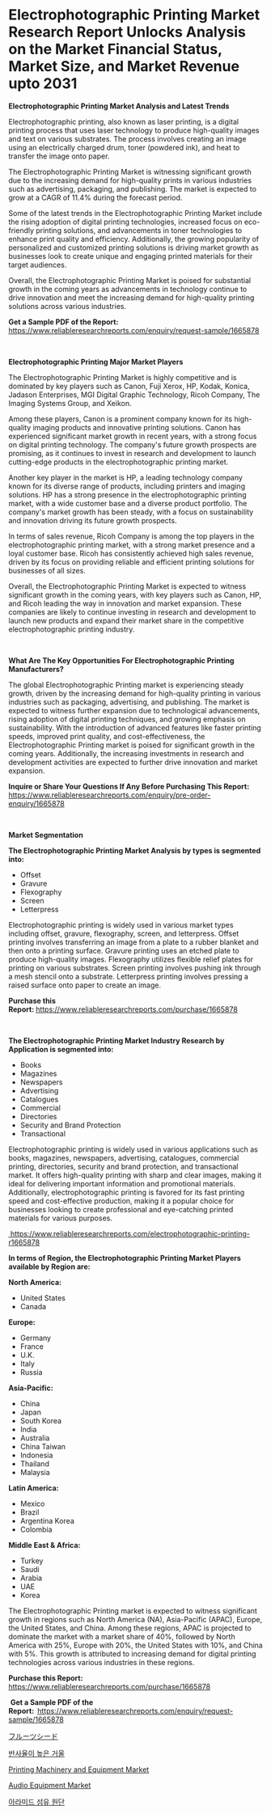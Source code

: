 <p><h1>Electrophotographic Printing Market Research Report Unlocks Analysis on the Market Financial Status, Market Size, and Market Revenue upto 2031</h1></p><p><strong>Electrophotographic Printing Market Analysis and Latest Trends</strong></p>
<p><p>Electrophotographic printing, also known as laser printing, is a digital printing process that uses laser technology to produce high-quality images and text on various substrates. The process involves creating an image using an electrically charged drum, toner (powdered ink), and heat to transfer the image onto paper.</p><p>The Electrophotographic Printing Market is witnessing significant growth due to the increasing demand for high-quality prints in various industries such as advertising, packaging, and publishing. The market is expected to grow at a CAGR of 11.4% during the forecast period.</p><p>Some of the latest trends in the Electrophotographic Printing Market include the rising adoption of digital printing technologies, increased focus on eco-friendly printing solutions, and advancements in toner technologies to enhance print quality and efficiency. Additionally, the growing popularity of personalized and customized printing solutions is driving market growth as businesses look to create unique and engaging printed materials for their target audiences.</p><p>Overall, the Electrophotographic Printing Market is poised for substantial growth in the coming years as advancements in technology continue to drive innovation and meet the increasing demand for high-quality printing solutions across various industries.</p></p>
<p><strong>Get a Sample PDF of the Report:&nbsp;</strong> <a href="https://www.reliableresearchreports.com/enquiry/request-sample/1665878">https://www.reliableresearchreports.com/enquiry/request-sample/1665878</a></p>
<p>&nbsp;</p>
<p><strong>Electrophotographic Printing Major Market Players</strong></p>
<p><p>The Electrophotographic Printing Market is highly competitive and is dominated by key players such as Canon, Fuji Xerox, HP, Kodak, Konica, Jadason Enterprises, MGI Digital Graphic Technology, Ricoh Company, The Imaging Systems Group, and Xeikon. </p><p>Among these players, Canon is a prominent company known for its high-quality imaging products and innovative printing solutions. Canon has experienced significant market growth in recent years, with a strong focus on digital printing technology. The company's future growth prospects are promising, as it continues to invest in research and development to launch cutting-edge products in the electrophotographic printing market.</p><p>Another key player in the market is HP, a leading technology company known for its diverse range of products, including printers and imaging solutions. HP has a strong presence in the electrophotographic printing market, with a wide customer base and a diverse product portfolio. The company's market growth has been steady, with a focus on sustainability and innovation driving its future growth prospects.</p><p>In terms of sales revenue, Ricoh Company is among the top players in the electrophotographic printing market, with a strong market presence and a loyal customer base. Ricoh has consistently achieved high sales revenue, driven by its focus on providing reliable and efficient printing solutions for businesses of all sizes.</p><p>Overall, the Electrophotographic Printing Market is expected to witness significant growth in the coming years, with key players such as Canon, HP, and Ricoh leading the way in innovation and market expansion. These companies are likely to continue investing in research and development to launch new products and expand their market share in the competitive electrophotographic printing industry.</p></p>
<p>&nbsp;</p>
<p><strong>What Are The Key Opportunities For Electrophotographic Printing Manufacturers?</strong></p>
<p><p>The global Electrophotographic Printing market is experiencing steady growth, driven by the increasing demand for high-quality printing in various industries such as packaging, advertising, and publishing. The market is expected to witness further expansion due to technological advancements, rising adoption of digital printing techniques, and growing emphasis on sustainability. With the introduction of advanced features like faster printing speeds, improved print quality, and cost-effectiveness, the Electrophotographic Printing market is poised for significant growth in the coming years. Additionally, the increasing investments in research and development activities are expected to further drive innovation and market expansion.</p></p>
<p><strong>Inquire or Share Your Questions If Any Before Purchasing This Report:</strong> <a href="https://www.reliableresearchreports.com/enquiry/pre-order-enquiry/1665878">https://www.reliableresearchreports.com/enquiry/pre-order-enquiry/1665878</a></p>
<p>&nbsp;</p>
<p><strong>Market Segmentation</strong></p>
<p><strong>The Electrophotographic Printing Market Analysis by types is segmented into:</strong></p>
<p><ul><li>Offset</li><li>Gravure</li><li>Flexography</li><li>Screen</li><li>Letterpress</li></ul></p>
<p><p>Electrophotographic printing is widely used in various market types including offset, gravure, flexography, screen, and letterpress. Offset printing involves transferring an image from a plate to a rubber blanket and then onto a printing surface. Gravure printing uses an etched plate to produce high-quality images. Flexography utilizes flexible relief plates for printing on various substrates. Screen printing involves pushing ink through a mesh stencil onto a substrate. Letterpress printing involves pressing a raised surface onto paper to create an image.</p></p>
<p><strong>Purchase this Report:&nbsp;</strong><a href="https://www.reliableresearchreports.com/purchase/1665878">https://www.reliableresearchreports.com/purchase/1665878</a></p>
<p>&nbsp;</p>
<p><strong>The Electrophotographic Printing Market Industry Research by Application is segmented into:</strong></p>
<p><ul><li>Books</li><li>Magazines</li><li>Newspapers</li><li>Advertising</li><li>Catalogues</li><li>Commercial</li><li>Directories</li><li>Security and Brand Protection</li><li>Transactional</li></ul></p>
<p><p>Electrophotographic printing is widely used in various applications such as books, magazines, newspapers, advertising, catalogues, commercial printing, directories, security and brand protection, and transactional market. It offers high-quality printing with sharp and clear images, making it ideal for delivering important information and promotional materials. Additionally, electrophotographic printing is favored for its fast printing speed and cost-effective production, making it a popular choice for businesses looking to create professional and eye-catching printed materials for various purposes.</p></p>
<p><a href="https://www.reliableresearchreports.com/electrophotographic-printing-r1665878">&nbsp;https://www.reliableresearchreports.com/electrophotographic-printing-r1665878</a></p>
<p><strong>In terms of Region, the Electrophotographic Printing Market Players available by Region are:</strong></p>
<p>
    <p> <strong> North America: </strong>
        <ul>
            <li>United States</li>
            <li>Canada</li>
        </ul>
        </p> 
    <p> <strong> Europe: </strong>
        <ul>
            <li>Germany</li>
            <li>France</li>
            <li>U.K.</li>
            <li>Italy</li>
            <li>Russia</li>
        </ul>
        </p> 
    <p> <strong> Asia-Pacific: </strong>
        <ul>
            <li>China</li>
            <li>Japan</li>
            <li>South Korea</li>
            <li>India</li>
            <li>Australia</li>
            <li>China Taiwan</li>
            <li>Indonesia</li>
            <li>Thailand</li>
            <li>Malaysia</li>
        </ul>
        </p> 
    <p> <strong> Latin America: </strong>
        <ul>
            <li>Mexico</li>
            <li>Brazil</li>
            <li>Argentina Korea</li>
            <li>Colombia</li>
        </ul>
        </p> 
    <p> <strong> Middle East & Africa: </strong>
        <ul>
            <li>Turkey</li>
            <li>Saudi</li>
            <li>Arabia</li>
            <li>UAE</li>
            <li>Korea</li>
        </ul>
    </p>
    </p>
<p><p>The Electrophotographic Printing market is expected to witness significant growth in regions such as North America (NA), Asia-Pacific (APAC), Europe, the United States, and China. Among these regions, APAC is projected to dominate the market with a market share of 40%, followed by North America with 25%, Europe with 20%, the United States with 10%, and China with 5%. This growth is attributed to increasing demand for digital printing technologies across various industries in these regions.</p></p>
<p><strong>Purchase this Report: </strong><a href="https://www.reliableresearchreports.com/purchase/1665878">https://www.reliableresearchreports.com/purchase/1665878</a></p>
<p>&nbsp;<strong>Get a Sample PDF of the Report:&nbsp;&nbsp;</strong><a href="https://www.reliableresearchreports.com/enquiry/request-sample/1665878">https://www.reliableresearchreports.com/enquiry/request-sample/1665878</a></p>
<p><strong></strong></p>
<p><p><a href="https://medium.com/@addiehirthe05/%E6%9E%9C%E7%89%A9%E3%81%AE%E7%A8%AE%E5%AD%90%E5%B8%82%E5%A0%B4%E8%A6%8F%E6%A8%A1%E3%81%A8%E5%B8%82%E5%A0%B4%E5%8B%95%E5%90%91-%E5%AE%8C%E5%85%A8%E3%81%AA%E6%A5%AD%E7%95%8C%E6%A6%82%E8%A6%81-2024%E5%B9%B4%E3%81%8B%E3%82%892031%E5%B9%B4%E3%81%BE%E3%81%A7-12f08493d39c">フルーツシード</a></p><p><a href="https://medium.com/@obiemante1922/%EA%B3%A0%EB%B0%98%EC%82%AC-%EA%B1%B0%EC%9A%B8-%EC%8B%9C%EC%9E%A5-%EB%B6%84%EC%84%9D-%EA%B8%80%EB%A1%9C%EB%B2%8C-%EC%82%B0%EC%97%85-%EC%A0%84%EB%A7%9D-%EB%B0%8F-%EC%98%88%EC%B8%A1-2024%EB%85%84%EB%B6%80%ED%84%B0-2031%EB%85%84-db13baa8e005">반사율이 높은 거울</a></p><p><a href="https://github.com/timeliteaut/Market-Research-Report-List-2/blob/main/printing-machinery-and-equipment-market.md">Printing Machinery and Equipment Market</a></p><p><a href="https://github.com/bobicer/Market-Research-Report-List-2/blob/main/audio-equipment-market.md">Audio Equipment Market</a></p><p><a href="https://github.com/JonHarrtis67676y/Market-Research-Report-List-1/blob/main/748491725861.md">아라미드 섬유 원단</a></p></p>